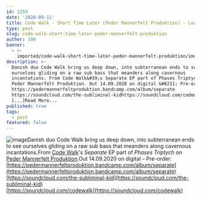 ```yaml
---
id: 1259
date: '2020-09-11'
title: Code Walk - Short Time Later (Peder Mannerfelt Produktion) - Loose Lips
type: post
slug: code-walk-short-time-later-peder-mannerfelt-produktion
author: 100
banner:
  - >-
    imported/code-walk-short-time-later-peder-mannerfelt-produktion/image1259.jpeg
description: >-
  Danish duo Code Walk bring us deep down, into subterranean ends to see
  ourselves gliding on a raw sub bass that meanders along cavernous
  incantations. From Code Walk&#39;s Separate EP part of Phases Triptych on
  Peder Mannerfelt Produktion. Out 14.09.2020 on digital &#8211; Pre-order:
  https://pedermannerfeltproduktion.bandcamp.com/album/separate
  https://soundcloud.com/the-subliminal-kidhttps://soundcloud.com/codewalk
  [...]Read More...
published: true
tags:
  - post
featured: false
---
```

![image](../imported/code-walk-short-time-later-peder-mannerfelt-produktion/image1259.jpeg)Danish duo Code Walk bring us deep down, into subterranean ends to see ourselves gliding on a raw sub bass that meanders along cavernous incantations.From [Code Walk](https://www.residentadvisor.net/dj/codewalk)'s _Separate_ EP part of _Phases Triptych_ on [Peder Mannerfelt Produktion](https://pedermannerfeltproduktion.bandcamp.com/).Out 14.09.2020 on digital – Pre-order: [https://pedermannerfeltproduktion.bandcamp.com/album/separate](https://pedermannerfeltproduktion.bandcamp.com/album/separate)[https://soundcloud.com/the-subliminal-kid](https://soundcloud.com/the-subliminal-kid)  
[https://soundcloud.com/codewalk](https://soundcloud.com/codewalk)
